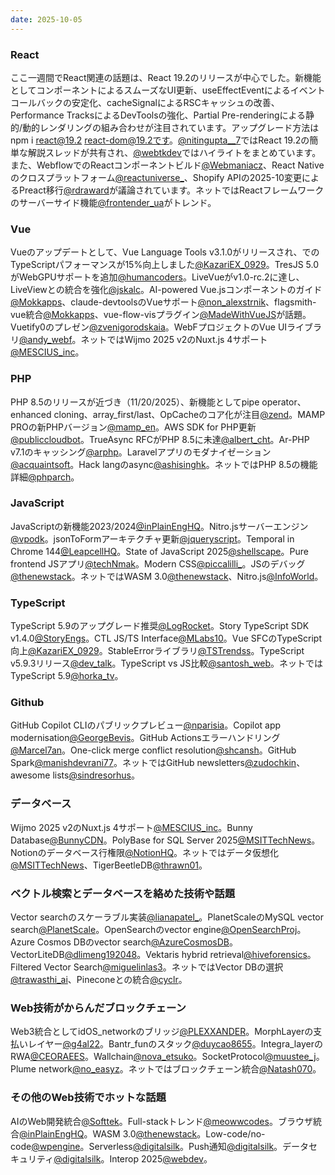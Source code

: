 ```yaml
---
date: 2025-10-05
---
```


### React
ここ一週間でReact関連の話題は、React 19.2のリリースが中心でした。新機能として<Activity />コンポーネントによるスムーズなUI更新、useEffectEventによるイベントコールバックの安定化、cacheSignalによるRSCキャッシュの改善、Performance TracksによるDevToolsの強化、Partial Pre-renderingによる静的/動的レンダリングの組み合わせが注目されています。アップグレード方法はnpm i react@19.2 react-dom@19.2です。[@nitingupta__7](https://x.com/nitingupta__7/status/1973775976405643593)ではReact 19.2の簡単な解説スレッドが共有され、[@webtkdev](https://x.com/webtkdev/status/1973546559309811795)ではハイライトをまとめています。 また、WebflowでのReactコンポーネントビルド[@Webmaniacz](https://x.com/Webmaniacz/status/1972417480745427401)、React Nativeのクロスプラットフォーム[@reactuniverse_](https://x.com/reactuniverse_/status/1974485765347266722)、Shopify APIの2025-10変更によるPreact移行[@rdraward](https://x.com/rdraward/status/1974092032126955677)が議論されています。ネットではReactフレームワークのサーバーサイド機能[@frontender_ua](https://x.com/frontender_ua/status/1974505692225482853)がトレンド。

### Vue
Vueのアップデートとして、Vue Language Tools v3.1.0がリリースされ、でのTypeScriptパフォーマンスが15%向上しました[@KazariEX_0929](https://x.com/KazariEX_0929/status/1972302770817712346)。TresJS 5.0がWebGPUサポートを追加[@humancoders](https://x.com/humancoders/status/1973657704787784052)。LiveVueがv1.0-rc.2に達し、LiveViewとの統合を強化[@jskalc](https://x.com/jskalc/status/1972583091656175942)。AI-powered Vue.jsコンポーネントのガイド[@Mokkapps](https://x.com/Mokkapps/status/1973417627713413451)、claude-devtoolsのVueサポート[@non_alexstrnik](https://x.com/non_alexstrnik/status/1973292442872062100)、flagsmith-vue統合[@Mokkapps](https://x.com/Mokkapps/status/1973780015788798120)、vue-flow-visプラグイン[@MadeWithVueJS](https://x.com/MadeWithVueJS/status/1973703273929416790)が話題。Vuetify0のプレゼン[@zvenigorodskaia](https://x.com/zvenigorodskaia/status/1973779048674591213)。WebFプロジェクトのVue UIライブラリ[@andy_webf](https://x.com/andy_webf/status/1972743179221795221)。ネットではWijmo 2025 v2のNuxt.js 4サポート[@MESCIUS_inc](https://x.com/MESCIUS_inc/status/1972759059183866146)。

### PHP
PHP 8.5のリリースが近づき（11/20/2025）、新機能としてpipe operator、enhanced cloning、array_first/last、OpCacheのコア化が注目[@zend](https://x.com/zend/status/1972723046390616538)。MAMP PROの新PHPバージョン[@mamp_en](https://x.com/mamp_en/status/1973807440618803276)。AWS SDK for PHP更新[@publiccloudbot](https://x.com/publiccloudbot/status/1974178126151225612)。TrueAsync RFCがPHP 8.5に未達[@albert_cht](https://x.com/albert_cht/status/1974328254753628611)。Ar-PHP v7.1のキャッシング[@arphp](https://x.com/arphp/status/1974497293509280187)。Laravelアプリのモダナイゼーション[@acquaintsoft](https://x.com/acquaintsoft/status/1974331142883996048)。Hack langのasync[@ashisinghk](https://x.com/ashisinghk/status/1973737064928793085)。ネットではPHP 8.5の機能詳細[@phparch](https://x.com/phparch/status/1973773447169028392)。

### JavaScript
JavaScriptの新機能2023/2024[@inPlainEngHQ](https://x.com/inPlainEngHQ/status/1974091902061318545)。Nitro.jsサーバーエンジン[@vpodk](https://x.com/vpodk/status/1973554491539726660)。jsonToFormアーキテクチャ更新[@jqueryscript](https://x.com/jqueryscript/status/1972845128483229922)。Temporal in Chrome 144[@LeapcellHQ](https://x.com/LeapcellHQ/status/1974320914079887674)。State of JavaScript 2025[@shellscape](https://x.com/shellscape/status/1973017247812825318)。Pure frontend JSアプリ[@techNmak](https://x.com/techNmak/status/1972715662733643984)。Modern CSS[@piccalilli_](https://x.com/piccalilli_/status/1973010791180669198)。JSのデバッグ[@thenewstack](https://x.com/thenewstack/status/1974543544145559568)。ネットではWASM 3.0[@thenewstack](https://x.com/thenewstack/status/1973085706936332689)、Nitro.js[@InfoWorld](https://x.com/InfoWorld/status/1974186495406645598)。

### TypeScript
TypeScript 5.9のアップグレード推奨[@LogRocket](https://x.com/LogRocket/status/1973373335082803559)。Story TypeScript SDK v1.4.0[@StoryEngs](https://x.com/StoryEngs/status/1973472529835811274)。CTL JS/TS Interface[@MLabs10](https://x.com/MLabs10/status/1973849944646988149)。Vue SFCのTypeScript向上[@KazariEX_0929](https://x.com/KazariEX_0929/status/1972302770817712346)。StableErrorライブラリ[@TSTrendss](https://x.com/TSTrendss/status/1973722632915734924)。TypeScript v5.9.3リリース[@dev_talk](https://x.com/dev_talk/status/1973165615335522546)。TypeScript vs JS比較[@santosh_web](https://x.com/santosh_web/status/1973955165503012889)。ネットではTypeScript 5.9[@horka_tv](https://x.com/horka_tv/status/1973659636059218163)。

### Github
GitHub Copilot CLIのパブリックプレビュー[@nparisia](https://x.com/nparisia/status/1972587471147073854)。Copilot app modernisation[@GeorgeBevis](https://x.com/GeorgeBevis/status/1972611527367630949)。GitHub Actionsエラーハンドリング[@Marcel7an](https://x.com/Marcel7an/status/1974231675363283115)。One-click merge conflict resolution[@shcansh](https://x.com/shcansh/status/1973821782625755557)。GitHub Spark[@manishdevrani77](https://x.com/manishdevrani77/status/1972337696514191583)。ネットではGitHub newsletters[@zudochkin](https://github.com/zudochkin/awesome-newsletters)、awesome lists[@sindresorhus](https://github.com/sindresorhus/awesome)。

### データベース
Wijmo 2025 v2のNuxt.js 4サポート[@MESCIUS_inc](https://x.com/MESCIUS_inc/status/1972759059183866146)。Bunny Database[@BunnyCDN](https://x.com/BunnyCDN/status/1973738321055539298)。PolyBase for SQL Server 2025[@MSITTechNews](https://x.com/MSITTechNews/status/1973450772508443054)。Notionのデータベース行権限[@NotionHQ](https://x.com/NotionHQ/status/1972727123195331059)。ネットではデータ仮想化[@MSITTechNews](https://x.com/MSITTechNews/status/1973450772508443054)、TigerBeetleDB[@thrawn01](https://x.com/thrawn01/status/1973927904481587626)。

### ベクトル検索とデータベースを絡めた技術や話題
Vector searchのスケーラブル実装[@lianapatel_](https://x.com/lianapatel_/status/1972745715555455223)。PlanetScaleのMySQL vector search[@PlanetScale](https://x.com/PlanetScale/status/1973419347210272853)。OpenSearchのvector engine[@OpenSearchProj](https://x.com/OpenSearchProj/status/1973011227107344836)。Azure Cosmos DBのvector search[@AzureCosmosDB](https://x.com/AzureCosmosDB/status/1974157502485778644)。VectorLiteDB[@dlimeng192048](https://x.com/dlimeng192048/status/1973664784966098992)。Vektaris hybrid retrieval[@hiveforensics](https://x.com/hiveforensics/status/1973070356593385791)。Filtered Vector Search[@miguelinlas3](https://x.com/miguelinlas3/status/1972542358362128815)。ネットではVector DBの選択[@trawasthi_ai](https://x.com/trawasthi_ai/status/1972649047073689713)、Pineconeとの統合[@cyclr](https://x.com/cyclr/status/1972647693148143632)。

### Web技術がからんだブロックチェーン
Web3統合としてidOS_networkのブリッジ[@PLEXXANDER](https://x.com/PLEXXANDER/status/1972749394572427272)。MorphLayerの支払いレイヤー[@g4al22](https://x.com/g4al22/status/1973628211964887458)。Bantr_funのスタック[@duycao8655](https://x.com/duycao8655/status/1973328402137620766)。Integra_layerのRWA[@CEORAEES](https://x.com/CEORAEES/status/1972792688014413903)。Wallchain[@nova_etsuko](https://x.com/nova_etsuko/status/1973885421164875932)。SocketProtocol[@muustee_j](https://x.com/muustee_j/status/1974423158594888063)。Plume network[@no_easyz](https://x.com/no_easyz/status/1974380030336606647)。ネットではブロックチェーン統合[@Natash070](https://x.com/Natash070/status/1972195002580185165)。

### その他のWeb技術でホットな話題
AIのWeb開発統合[@Softtek](https://x.com/Softtek/status/1973855510761001369)。Full-stackトレンド[@meowwcodes](https://x.com/meowwcodes/status/1972859078096392391)。ブラウザ統合[@inPlainEngHQ](https://x.com/inPlainEngHQ/status/1974091902061318545)。WASM 3.0[@thenewstack](https://x.com/thenewstack/status/1973085706936332689)。Low-code/no-code[@wpengine](https://wpengine.com/blog/web-development-trends/)。Serverless[@digitalsilk](https://www.digitalsilk.com/digital-trends/web-development-trends/)。Push通知[@digitalsilk](https://www.digitalsilk.com/digital-trends/web-development-trends/)。データセキュリティ[@digitalsilk](https://www.digitalsilk.com/digital-trends/web-development-trends/)。Interop 2025[@webdev](https://web.dev/blog/whats-new-in-web-io2025)。